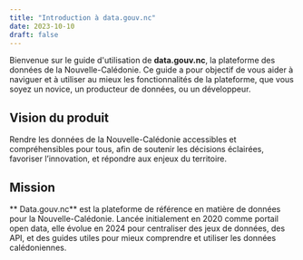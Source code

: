 ```yaml
---
title: "Introduction à data.gouv.nc"
date: 2023-10-10
draft: false
---
```


Bienvenue sur le guide d'utilisation de **data.gouv.nc**, la plateforme des données de la Nouvelle-Calédonie. Ce guide a pour objectif de vous aider à naviguer et à utiliser au mieux les fonctionnalités de la plateforme, que vous soyez un novice, un producteur de données, ou un développeur.

## Vision du produit
Rendre les données de la Nouvelle-Calédonie accessibles et compréhensibles pour tous, afin de soutenir les décisions éclairées, favoriser l’innovation, et répondre aux enjeux du territoire.

## Mission
** Data.gouv.nc** est la plateforme de référence en matière de données pour la Nouvelle-Calédonie. Lancée initialement en 2020 comme portail open data, elle évolue en 2024 pour centraliser des jeux de données, des API, et des guides utiles pour mieux comprendre et utiliser les données calédoniennes.
